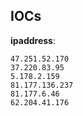 
## IOCs

__ipaddress__:

```text
47.251.52.170
37.220.83.95
5.178.2.159
81.177.136.237
81.177.6.46
62.204.41.176
```